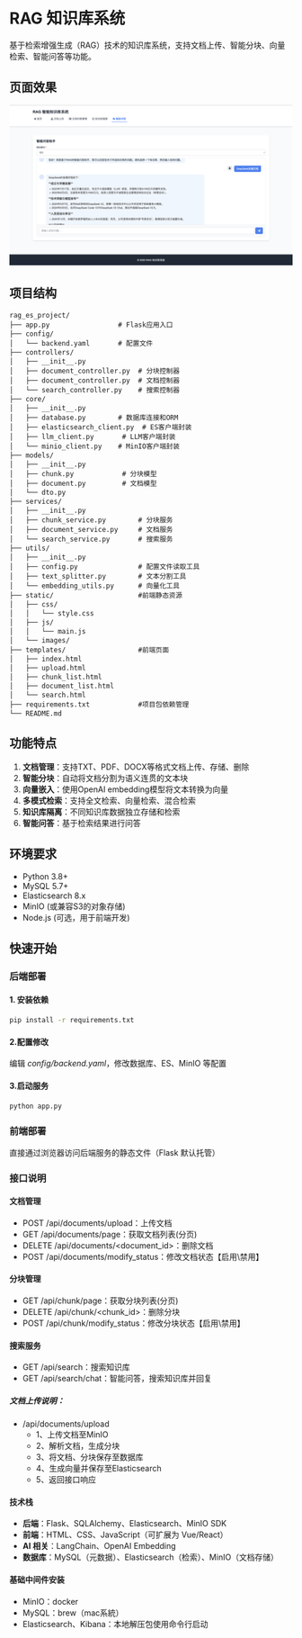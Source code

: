 # RAG 知识库系统

基于检索增强生成（RAG）技术的知识库系统，支持文档上传、智能分块、向量检索、智能问答等功能。

## 页面效果
![rag_es_ui.png](resource/rag_es_ui.png)


## 项目结构

```
rag_es_project/
├── app.py                 # Flask应用入口
├── config/
│   └── backend.yaml       # 配置文件
├── controllers/
│   ├── __init__.py
│   ├── document_controller.py  # 分块控制器
│   ├── document_controller.py  # 文档控制器
│   └── search_controller.py    # 搜索控制器
├── core/
│   ├── __init__.py
│   ├── database.py        # 数据库连接和ORM
│   ├── elasticsearch_client.py  # ES客户端封装
│   ├── llm_client.py       # LLM客户端封装
│   └── minio_client.py    # MinIO客户端封装
├── models/
│   ├── __init__.py
│   ├── chunk.py            # 分块模型
│   ├── document.py         # 文档模型
│   └── dto.py
├── services/
│   ├── __init__.py
│   ├── chunk_service.py        # 分块服务
│   ├── document_service.py     # 文档服务
│   └── search_service.py       # 搜索服务
├── utils/
│   ├── __init__.py
│   ├── config.py               # 配置文件读取工具
│   ├── text_splitter.py        # 文本分割工具
│   └── embedding_utils.py      # 向量化工具
├── static/                     #前端静态资源
│   ├── css/
│   │   └── style.css
│   ├── js/
│   │   └── main.js
│   └── images/
├── templates/                  #前端页面
│   ├── index.html
│   ├── upload.html
│   ├── chunk_list.html
│   ├── document_list.html
│   └── search.html
├── requirements.txt            #项目包依赖管理
└── README.md
```



## 功能特点

1. **文档管理**：支持TXT、PDF、DOCX等格式文档上传、存储、删除
2. **智能分块**：自动将文档分割为语义连贯的文本块
3. **向量嵌入**：使用OpenAI embedding模型将文本转换为向量
4. **多模式检索**：支持全文检索、向量检索、混合检索
5. **知识库隔离**：不同知识库数据独立存储和检索
6. **智能问答**：基于检索结果进行问答


## 环境要求
- Python 3.8+
- MySQL 5.7+
- Elasticsearch 8.x
- MinIO (或兼容S3的对象存储)
- Node.js (可选，用于前端开发)


## 快速开始

### 后端部署

#### 1. 安装依赖
```bash
pip install -r requirements.txt
```

#### 2.配置修改
编辑 *config/backend.yaml*，修改数据库、ES、MinIO 等配置

#### 3.启动服务
```bash
python app.py
```

### 前端部署

直接通过浏览器访问后端服务的静态文件（Flask 默认托管）

### 接口说明
#### 文档管理
- POST /api/documents/upload：上传文档
- GET /api/documents/page：获取文档列表(分页)
- DELETE /api/documents/<document_id>：删除文档
- POST /api/documents/modify_status：修改文档状态【启用\禁用】
#### 分块管理
- GET /api/chunk/page：获取分块列表(分页)
- DELETE /api/chunk/<chunk_id>：删除分块
- POST /api/chunk/modify_status：修改分块状态【启用\禁用】
#### 搜索服务
- GET /api/search：搜索知识库
- GET /api/search/chat：智能问答，搜索知识库并回复

##### 文档上传说明：
- /api/documents/upload
    - 1、上传文档至MinIO
    - 2、解析文档，生成分块
    - 3、将文档、分块保存至数据库
    - 4、生成向量并保存至Elasticsearch
    - 5、返回接口响应


#### 技术栈
- **后端**：Flask、SQLAlchemy、Elasticsearch、MinIO SDK
- **前端**：HTML、CSS、JavaScript（可扩展为 Vue/React）
- **AI 相关**：LangChain、OpenAI Embedding
- **数据库**：MySQL（元数据）、Elasticsearch（检索）、MinIO（文档存储）


#### 基础中间件安装
- MinIO：docker 
- MySQL：brew（mac系統）
- Elasticsearch、Kibana：本地解压包使用命令行启动
    






